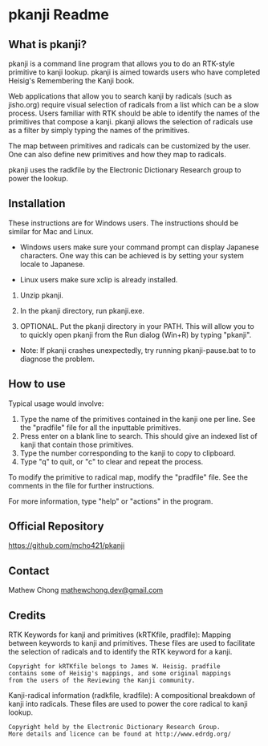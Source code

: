 pkanji Readme
==============================================================================

What is pkanji?
---------------
pkanji is a command line program that allows you to do an RTK-style primitive
to kanji lookup. pkanji is aimed towards users who have completed Heisig's
Remembering the Kanji book.

Web applications that allow you to search kanji by radicals (such as 
jisho.org) require visual selection of radicals from a list which can be a 
slow process. Users familiar with RTK should be able to identify the names of 
the primitives that compose a kanji. pkanji allows the selection of radicals 
use as a filter by simply typing the names of the primitives.

The map between primitives and radicals can be customized by the user. One can
also define new primitives and how they map to radicals.

pkanji uses the radkfile by the Electronic Dictionary Research group to power
the lookup.

Installation
------------
These instructions are for Windows users. The instructions should be similar
for Mac and Linux.

- Windows users make sure your command prompt can display Japanese characters.
  One way this can be achieved is by setting your system locale to Japanese.

- Linux users make sure xclip is already installed.

1) Unzip pkanji.

2) In the pkanji directory, run pkanji.exe.

3) OPTIONAL. Put the pkanji directory in your PATH. This will allow you to
   to quickly open pkanji from the Run dialog (Win+R) by typing "pkanji".

- Note: If pkanji crashes unexpectedly, try running pkanji-pause.bat to
        to diagnose the problem.

How to use
----------
Typical usage would involve:
1) Type the name of the primitives contained in the kanji one per line.
   See the "pradfile" file for all the inputtable primitives.
2) Press enter on a blank line to search. This should give an indexed 
   list of kanji that contain those primitives.
3) Type the number corresponding to the kanji to copy to clipboard.
4) Type "q" to quit, or "c" to clear and repeat the process.

To modify the primitive to radical map, modify the "pradfile" file. See the
comments in the file for further instructions.

For more information, type "help" or "actions" in the program.

Official Repository
-------------------
https://github.com/mcho421/pkanji

Contact
-------
Mathew Chong
mathewchong.dev@gmail.com

Credits
-------
RTK Keywords for kanji and primitives (kRTKfile, pradfile):
    Mapping between keywords to kanji and primitives. These files are
    used to facilitate the selection of radicals and to identify the
    RTK keyword for a kanji.

    Copyright for kRTKfile belongs to James W. Heisig. pradfile
    contains some of Heisig's mappings, and some original mappings
    from the users of the Reviewing the Kanji community.


Kanji-radical information (radkfile, kradfile):
    A compositional breakdown of kanji into radicals. These files are
    used to power the core radical to kanji lookup.

    Copyright held by the Electronic Dictionary Research Group. 
    More details and licence can be found at http://www.edrdg.org/


